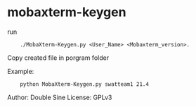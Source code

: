 # mobaxterm-keygen
run

    	./MobaXterm-Keygen.py <User_Name> <Mobaxterm_version>. 
Copy created file in porgram folder

Example:
 
    	python MobaXterm-Keygen.py swatteam1 21.4
   


Author: Double Sine
License: GPLv3
